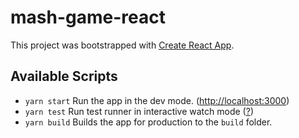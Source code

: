 # mash-game-react

This project was bootstrapped with [Create React App](https://github.com/facebook/create-react-app).

## Available Scripts

- `yarn start` Run the app in the dev mode. ([http://localhost:3000](http://localhost:3000))
- `yarn test` Run test runner in interactive watch mode ([?](https://facebook.github.io/create-react-app/docs/running-tests))
- `yarn build` Builds the app for production to the `build` folder.
